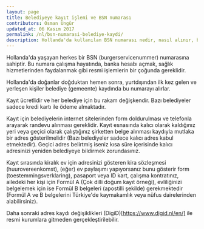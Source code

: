 ```yaml
---
layout: page
title: Belediyeye kayıt işlemi ve BSN numarası
contributors: Osman Üngür
updated_at: 06 Kasım 2017
permalink: /nl/bsn-numarasi-belediye-kaydi/
description: Hollanda'da kullanılan BSN numarası nedir, nasıl alınır, belediyeye kayıt için gerekli belgeler nelerdir?
---
```


Hollanda'da yaşayan herkes bir BSN (burgerservicenummer) numarasına sahiptir.
Bu numara çalışma hayatında, banka hesabı açmak, sağlık hizmetlerinden faydalanmak gibi 
resmi işlemlerin bir çoğunda gereklidir.

Hollanda'da doğanlar doğduktan hemen sonra, yurtdışından ilk kez gelen ve yerleşen kişiler belediye (gemeente) kaydında bu numarayı alırlar.

Kayıt ücretlidir ve her belediye için bu rakam değişkendir. Bazı belediyeler sadece kredi kartı ile ödeme almaktadır. 

Kayıt için belediyelerin internet sitelerinden form doldurulması ve telefonla arayarak randevu alınması gereklidir. Kayıt esnasında kalıcı olarak kaldığınız yeri veya geçici olarak çalıştığınız şirketten belge alınması kaydıyla mutlaka bir adres gösterilmelidir (Bazı belediyeler sadece kalıcı adres kabul etmektedir). Geçici adres belirtmiş iseniz kısa süre içerisinde kalıcı adresinizi yeniden belediyeye bildirmek zorundasınız.

Kayıt sırasında kiralık ev için adresinizi gösteren kira sözleşmesi (huurovereenkomst), (eğer) ev paylaşımı yapıyorsanız bunu gösterir form (toestemmingsverklaring), pasaport veya ID kart, çalışma kontratınız, ailedeki her kişi için Formül A (Çok dilli doğum kayıt örneği), evliliğinizi belgelemek için ise Formül B belgeleri (apostilli şekilde) gerekmektedir (Formül A ve B belgelerini Türkiye'de kaymakamlık veya nüfus dairelerinden alabilirsiniz).

Daha sonraki adres kaydı değişiklikleri (DigiD)[https://www.digid.nl/en/] ile resmi kurumlara gitmeden gerçekleştirilebilir.
